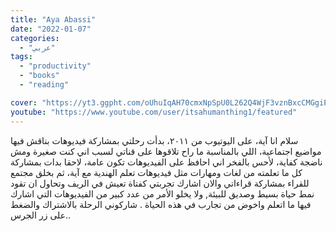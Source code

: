 ```yaml
---
title: "Aya Abassi"
date: "2022-01-07"
categories:
  - "عربي"
tags:
  - "productivity"
  - "books"
  - "reading"

cover: "https://yt3.ggpht.com/oUhuIqAH70cmxNpSpU0L262Q4WjF3vznBxcCMGgiPhf-wNfS85b1HJcZq2aUi1J7gLWOBt_h=s88-c-k-c0x00ffffff-no-rj"
youtube: "https://www.youtube.com/user/itsahumanthing1/featured"
---
```


سلام انا آية، على اليوتيوب من ٢٠١١، بدأت رحلتي بمشاركة فيديوهات بناقش فيها مواضيع اجتماعية، اللي بالمناسبة ما راح تلاقوها على قناتي لسبب اني كنت صغيرة ومش ناضجة كفاية، لأحس بالفخر اني احافظ على الفيديوهات تكون عامة، لاحقا بدات بمشاركة كل ما تعلمته من لغات ومهارات مثل فيديوهات تعلم الهندية مع آية، ثم بخلق مجتمع للقراء بمشاركة قراءاتي
والان اشارك تجربتي كفتاة تعيش في الريف وتحاول ان تقود
نمط حياة بسيط وصديق للبيئة, ولا يخلو الأمر من عدد كبير من الفيديوهات التي اشارك فيها ما اتعلم واخوض من تجارب في هذه الحياة .
شاركوني الرحلة بالاشتراك والضغط على زر الجرس..
